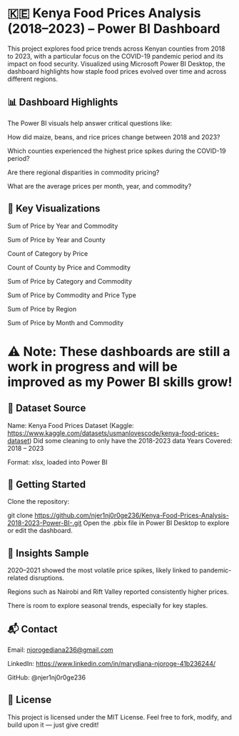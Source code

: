 # 🇰🇪 Kenya Food Prices Analysis (2018–2023) – Power BI Dashboard
This project explores food price trends across Kenyan counties from 2018 to 2023, with a particular focus on the COVID-19 pandemic period and its impact on food security.
Visualized using Microsoft Power BI Desktop, the dashboard highlights how staple food prices evolved over time and across different regions.

## 📊 Dashboard Highlights
The Power BI visuals help answer critical questions like:

How did maize, beans, and rice prices change between 2018 and 2023?

Which counties experienced the highest price spikes during the COVID-19 period?

Are there regional disparities in commodity pricing?

What are the average prices per month, year, and commodity?

## 🧮 Key Visualizations
Sum of Price by Year and Commodity

Sum of Price by Year and County

Count of Category by Price

Count of County by Price and Commodity

Sum of Price by Category and Commodity

Sum of Price by Commodity and Price Type

Sum of Price by Region

Sum of Price by Month and Commodity

# ⚠️ Note: These dashboards are still a work in progress and will be improved as my Power BI skills grow!

## 📁 Dataset Source
Name: Kenya Food Prices Dataset (Kaggle: https://www.kaggle.com/datasets/usmanlovescode/kenya-food-prices-dataset)
Did some cleaning to only have the 2018-2023 data
Years Covered: 2018 – 2023

Format: xlsx, loaded into Power BI

## 🚀 Getting Started
Clone the repository:

git clone https://github.com/njer1nj0r0ge236/Kenya-Food-Prices-Analysis-2018-2023-Power-BI-.git
Open the .pbix file in Power BI Desktop to explore or edit the dashboard.

## 🧠 Insights Sample
2020–2021 showed the most volatile price spikes, likely linked to pandemic-related disruptions.

Regions such as Nairobi and Rift Valley reported consistently higher prices.

There is room to explore seasonal trends, especially for key staples.

## 📬 Contact
Email: njorogediana236@gmail.com

LinkedIn: https://www.linkedin.com/in/marydiana-njoroge-41b236244/

GitHub: @njer1nj0r0ge236

## 📜 License
This project is licensed under the MIT License.
Feel free to fork, modify, and build upon it — just give credit!
